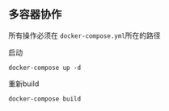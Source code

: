 ## 多容器协作

所有操作必须在 `docker-compose.yml`所在的路径

启动
```
docker-compose up -d
```

重新build
```
docker-compose build
```
